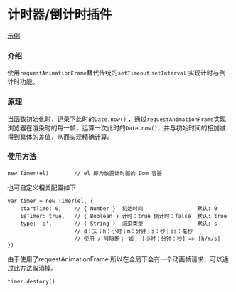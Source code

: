 # 计时器/倒计时插件

[示例](https://yasinchan.github.io/timer/)

### 介绍

使用`requestAnimationFrame`替代传统的`setTimeout` `setInterval` 实现计时与倒计时功能。

### 原理

当函数初始化时，记录下此时的`Date.now()` ，通过`requestAnimationFrame`实现浏览器在渲染时的每一帧，运算一次此时的`Date.now()`，并与初始时间的相加减得到具体的差值，从而实现精确计算。

### 使用方法

```
new Timer(el)        // el 即为放置计时器的 Dom 容器
```

也可自定义相关配置如下

```
var timer = new Timer(el, {
    startTime: 0,    // { Number }  初始时间                 默认: 0
    isTimer: true,   // { Boolean } 计时：true 倒计时：false  默认: true
    type: 's',       // { String }  渲染类型                 默认: s     
                     // d：天；h：小时；m：分钟；s：秒；ss：毫秒
                     // 使用 / 号隔断； 如： [小时：分钟：秒] => [h/m/s]
})
```



由于使用了requestAnimationFrame 所以在全局下会有一个动画帧请求，可以通过此方法取消掉。

```
timer.destory()   
```

